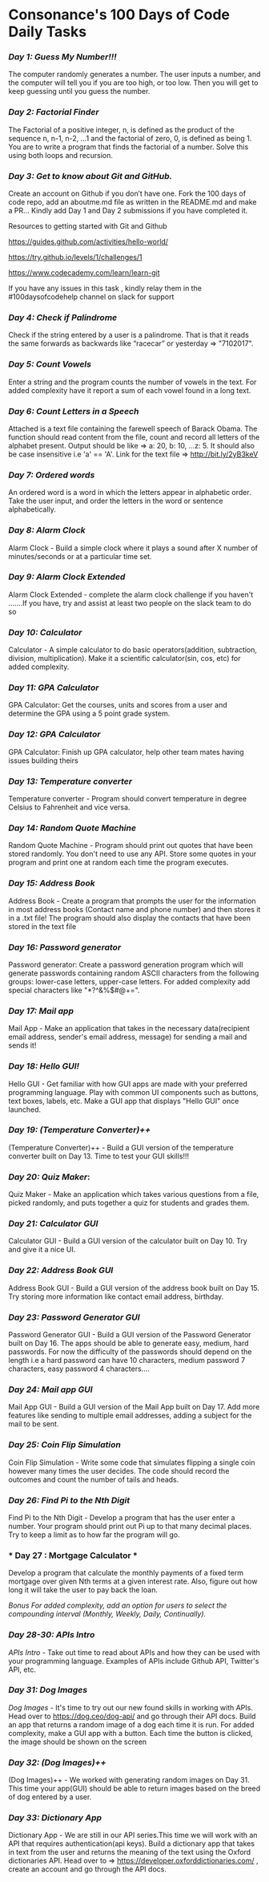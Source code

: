# Consonance's 100 Days of Code Daily Tasks

### *Day 1: Guess My Number!!!* 

The computer randomly generates a number. The user inputs a number, and the computer will tell you if you are too high, or too low. Then you will get to keep guessing until you guess the number.


### *Day 2: Factorial Finder*

The Factorial of a positive integer, n, is defined as the product of the sequence n, n-1, n-2, ...1 and the factorial of zero, 0, is defined as being 1. You are to write a program that finds the factorial of a number. Solve this  using both loops and recursion.

### *Day 3: Get to know about Git and GitHub.*
Create an account on Github if you don’t have one.
Fork the 100 days of code repo, add an aboutme.md file as written in the README.md and make a PR...
Kindly add Day 1 and Day 2 submissions if you have completed it.

Resources to getting started with Git and Github

https://guides.github.com/activities/hello-world/

https://try.github.io/levels/1/challenges/1

https://www.codecademy.com/learn/learn-git

If you have any issues in this task , kindly relay them in the #100daysofcodehelp channel on slack for support


### *Day 4: Check if Palindrome*

Check if the string entered by a user is a palindrome. That is that it reads the same forwards as backwards like “racecar” or yesterday => "7102017".

### *Day 5: Count Vowels*

Enter a string and the program counts the number of vowels in the text. For added complexity have it report a sum of each vowel found in a long text.

### *Day 6: Count Letters in a Speech*

Attached is a text file containing the farewell speech of Barack Obama. The function should read content from the file, count and record all letters of the alphabet present. Output should be like => a: 20, b: 10, ...z: 5. It should also be case insensitive i.e 'a' == 'A'.
Link for the text file => http://bit.ly/2yB3keV

### *Day 7: Ordered words*

An ordered word is a word in which the letters appear in
alphabetic order. Take the user input, and order the letters in the word or
sentence alphabetically.

### *Day 8: Alarm Clock*

Alarm Clock - Build a simple clock where it plays a sound after X number of minutes/seconds or at a particular time set.

### *Day 9: Alarm Clock Extended*

Alarm Clock Extended - complete the alarm clock challenge if you haven't .......If you have, try and assist at least two people on the slack team to do so

### *Day 10: Calculator*

Calculator - A simple calculator to do basic operators(addition, subtraction, division, multiplication). Make it a scientific calculator(sin, cos, etc) for added complexity.

### *Day 11: GPA Calculator*

GPA Calculator: Get the courses, units and scores from a user and determine the GPA
using a 5 point grade system.

### *Day 12: GPA Calculator*

GPA Calculator: Finish up GPA calculator, help other team mates having issues building theirs

### *Day 13: Temperature converter*

Temperature converter - Program should convert temperature in degree Celsius to Fahrenheit and vice versa.

### *Day 14: Random Quote Machine*

Random Quote Machine - Program should print out quotes that have been stored randomly. You don't need to use any API. Store some quotes in your program and print one at random each time the program executes.

### *Day 15: Address Book*

Address Book - Create a program that prompts the user for the information in most address books (Contact name and phone number) and then stores it in a .txt file! The program should also display the contacts that have been stored in the text file

### *Day 16: Password generator*

Password generator: Create a password generation program which will generate passwords
containing random ASCII characters from the following groups: lower-case letters, upper-case
letters. For added complexity add special characters like "*?^&%$#@+=".

### *Day 17: Mail app*

Mail App - Make an application that takes in the necessary data(recipient email address, sender's email address, message) for sending a mail and sends it!

### *Day 18: Hello GUI!*

Hello GUI - Get familiar with how GUI apps are made with your preferred programming language. Play with common UI components such as buttons, text boxes, labels, etc. Make a GUI app that displays "Hello GUI" once launched.

### *Day 19: (Temperature Converter)++*

(Temperature Converter)++ - Build a GUI version of the temperature converter built on Day 13. Time to test your GUI skills!!!

### *Day 20: Quiz Maker*:

Quiz Maker - Make an application which takes various questions from a file, picked randomly, and puts together a quiz for students and grades them.


### *Day 21: Calculator GUI*

Calculator GUI - Build a GUI version of the calculator built on Day 10. Try and give it a nice UI.

### *Day 22: Address Book GUI*

Address Book GUI - Build a GUI version of the address book built on Day 15. Try storing more information like contact email address, birthday.

### *Day 23: Password Generator GUI*

Password Generator GUI - Build a GUI version of the Password Generator built on Day 16. The apps should be able to generate easy, medium, hard passwords. For now the difficulty of the passwords should depend on the length i.e a hard password can have 10 characters, medium password 7 characters, easy password 4 characters....

### *Day 24: Mail app GUI*

Mail App GUI - Build a GUI version of the Mail App built on Day 17. Add more features like sending to multiple email addresses, adding a subject for the mail to be sent.   

### *Day 25: Coin Flip Simulation* 

Coin Flip Simulation - Write some code that simulates flipping a single coin however many times the user decides. The code should record the outcomes and count the number of tails and heads.

### *Day 26: Find Pi to the Nth Digit*

Find Pi to the Nth Digit - Develop a program that has the user enter a number. Your program should print out Pi up to that many decimal places. Try to keep a limit as to how far the program will go.

### * Day 27 :  Mortgage Calculator *

Develop a program that calculate the monthly payments of a fixed term mortgage over given Nth terms at a given interest rate. Also, figure out how long it will take the user to pay back the loan.

*Bonus*
_For added complexity, add an option for users to select the compounding interval (Monthly, Weekly, Daily, Continually)._


### *Day 28-30: APIs Intro*

*APIs Intro* - Take out time to read about APIs and how they can be used with your programming language. Examples of APIs include Github API, Twitter's API, etc.

### *Day 31: Dog Images*

*Dog Images* - It's time to try out our new found skills in working with APIs. Head over to https://dog.ceo/dog-api/ and go through their API docs. Build an app that returns a random image of a dog each time it is run. For added complexity, make a GUI app with a button. Each time the button is clicked, the image should be shown on the screen

### *Day 32: (Dog Images)++*

(Dog Images)++ - We worked with generating random images on Day 31. This time your app(GUI) should be able to return images based on the breed of dog entered by a user. 

### *Day 33: Dictionary App*

Dictionary App - We are still in our API series.This time we will work with an API that requires authentication(api keys). Build a dictionary app that takes in text from the user and returns the meaning of the text using the Oxford dictionaries API. Head over to => https://developer.oxforddictionaries.com/ , create an account and go through the API docs.
